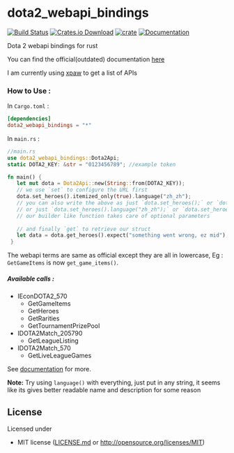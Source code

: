 # dota2_webapi_bindings

[![Build Status](https://travis-ci.com/sn99/dota2_webapi_bindings.svg?branch=master)](https://travis-ci.com/sn99/dota2_webapi_bindings)
[![Crates.io Download](https://img.shields.io/crates/d/dota2_webapi_bindings.svg)](https://crates.io/crates/dota2_webapi_bindings)
[![crate](https://img.shields.io/crates/v/dota2_webapi_bindings.svg)](https://crates.io/crates/dota2_webapi_bindings)
[![Documentation](https://docs.rs/dota2_webapi_bindings/badge.svg)](https://docs.rs/dota2_webapi_bindings) 

Dota 2 webapi bindings for rust

You can find the official(outdated) documentation [here](https://wiki.teamfortress.com/wiki/WebAPI#Dota_2)

I am currently using [xpaw](https://steamapi.xpaw.me/#) to get a list of APIs

### How to Use :

In `Cargo.toml` :
```toml
[dependencies]
dota2_webapi_bindings = "*"
```
In `main.rs` :

```rust
//main.rs
use dota2_webapi_bindings::Dota2Api;
static DOTA2_KEY: &str = "0123456789"; //example token

fn main() {
   let mut dota = Dota2Api::new(String::from(DOTA2_KEY));
   // we use `set` to configure the URL first
   dota.set_heroes().itemized_only(true).language("zh_zh");
   // you can also write the above as just `dota.set_heroes();` or `dota.set_heroes().itemized_only(true);`
   // or just `dota.set_heroes().language("zh_zh");` or `dota.set_heroes().language("zh_zh").itemized_only(true);`
   // our builder like function takes care of optional parameters
 
   // and finally `get` to retrieve our struct
   let data = dota.get_heroes().expect("something went wrong, ez mid");
 }
 ```

The webapi terms are same as official except they are all in lowercase, Eg : `GetGameItems` is now `get_game_items()`.

##### Available calls :
* IEconDOTA2_570
    * GetGameItems
    * GetHeroes
    * GetRarities
    * GetTournamentPrizePool
* IDOTA2Match_205790
    * GetLeagueListing
* IDOTA2Match_570
    * GetLiveLeagueGames

See [documentation](https://docs.rs/dota2_webapi_bindings) for more.

**Note:** Try using `language()` with everything, just put in any string, it seems like its gives better readable name
and description for some reason

## License

Licensed under

 * MIT license ([LICENSE.md](LICENSE.md) or http://opensource.org/licenses/MIT)

